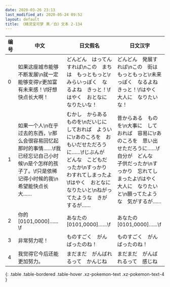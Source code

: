 ```yaml
---
date: 2020-03-26 23:13
last_modified_at: 2020-05-24 09:52
layout: default
title: 《精灵宝可梦 黑／白》文本 2-134
---
```

| 编号 | 中文 | 日文假名 | 日文汉字 |
| ---- | ---- | ---- | --- |
| 0 | 如果这座城市能够不断发展\n就一定能够变得\r更加富有未来感！\f好想快点长大啊！ | どんどん　はってん　すれば\nこの　まちは　もっともっと\rみらいっぽく　なるよね　きっと！\fはやく　おとなに　なりたいな！ | どんどん　発展すれば\nこの　街は　もっともっと\r未来っぽく　なるよね　きっと！\fはやく　大人に　なりたいな！ |
| 1 | 如果一个人\n在乎过去的东西，\r那么会很容易回忆起那时的事情……\f我已经忘记自己小时候\n是个怎样的孩子了。\f只是依稀记得小时候的我\n希望能快点长大…… | むかし　からある　ものを\nだいじに　しておれば　よういに\rあのころを　おもいだせただろうに……\fじぶんが　どんな　こどもだったか\nすっかり　わすれてしまったよ\fはやく　おとなに　なりたいと\nねがってたような　きがするが…… | 昔からある　ものを\n大事に　しておれば　容易に\rあのころを　思い出せただろうに……\f自分が　どんな　子供だったか\nすっかり　忘れてしまったよ\fはやく　大人に　なりたいと\n願ってたような　気がするが…… |
| 2 | 你的[0101,0000]……\f | あなたの　[0101,0000]……\f | あなたの　[0101,0000]……\f |
| 3 | 非常努力呢！ | ものすごく　がんばったのね！ | ものすごく　がんばったのね！ |
| 4 | 我觉得它今后还能更加努力。 | まだまだ　がんばれるって　かんじね | まだまだ　がんばれるって　感じね |
{: .table .table-bordered .table-hover .xz-pokemon-text .xz-pokemon-text-4 }
